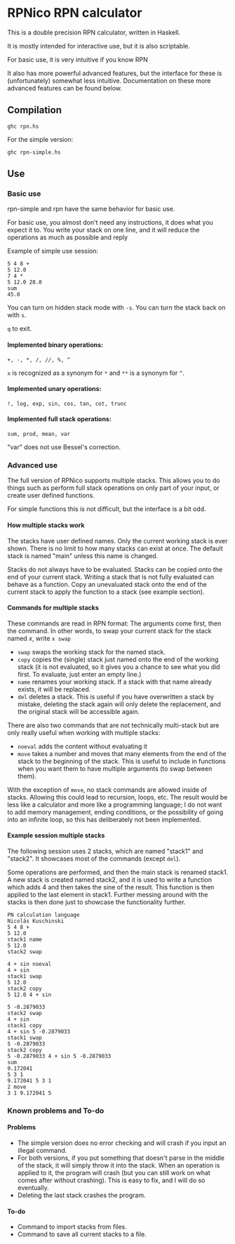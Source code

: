 # RPNico RPN calculator #

This is a double precision RPN calculator, written in Haskell.

It is mostly intended for interactive use, but it is also scriptable.

For basic use, it is very intuitive if you know RPN

It also has more powerful advanced features, but the interface for these is (unfortunately) somewhat less intuitive.
Documentation on these more advanced features can be found below.

## Compilation

`ghc rpn.hs`

For the simple version:

`ghc rpn-simple.hs`

## Use

### Basic use

rpn-simple and rpn have the same behavior for basic use.

For basic use, you almost don't need any instructions, it does what you expect it to.
You write your stack on one line, and it will reduce the operations as much as possible and reply

Example of simple use session:
```
5 4 8 +
5 12.0
7 4 *
5 12.0 28.0
sum
45.0
```

You can turn on hidden stack mode with `-s`.
You can turn the stack back on with `s`.

`q` to exit.

#### Implemented binary operations:

`+, -, *, /, //, %, ^`

`x` is recognized as a synonym for `*` and `**` is a synonym for `^`.

#### Implemented unary operations:

`!, log, exp, sin, cos, tan, cot, trunc`

#### Implemented full stack operations:

`sum, prod, mean, var`

"var" does not use Bessel's correction. 

### Advanced use

The full version of RPNico supports multiple stacks.
This allows you to do things such as perform full stack operations on only part of your input, or create user defined functions.

For simple functions this is not difficult, but the interface is a bit odd.

#### How multiple stacks work

The stacks have user defined names.
Only the current working stack is ever shown.
There is no limit to how many stacks can exist at once.
The default stack is named "main" unless this name is changed.

Stacks do not always have to be evaluated.
Stacks can be copied onto the end of your current stack.
Writing a stack that is not fully evaluated can behave as a function.
Copy an unevaluated stack onto the end of the current stack to apply the function to a stack (see example section).

#### Commands for multiple stacks

These commands are read in RPN format: The arguments come first, then the command.
In other words, to swap your current stack for the stack named _x_, write `x swap`

- `swap` swaps the working stack for the named stack.
- `copy` copies the (single) stack just named onto the end of the working stack (it is not evaluated, so it gives you a chance to see what you did first. To evaluate, just enter an empty line.)
- `name` renames your working stack. If a stack with that name already exists, it will be replaced.
- `del` deletes a stack. This is useful if you have overwritten a stack by mistake, deleting the stack again will only delete the replacement, and the original stack will be accessible again.

There are also two commands that are not technically multi-stack but are only really useful when working with multiple stacks:

- `noeval` adds the content without evaluating it
- `move` takes a number and moves that many elements from the end of the stack to the beginning of the stack. This is useful to include in functions when you want them to have multiple arguments (to swap between them).

With the exception of `move`, no stack commands are allowed inside of stacks.
Allowing this could lead to recursion, loops, etc.
The result would be less like a calculator and more like a programming language; I do not want to add memory management, ending conditions, or the possibility of going into an infinite loop, so this has deliberately not been implemented.

#### Example session multiple stacks

The following session uses 2 stacks, which are named "stack1" and "stack2". It showcases most of the commands (except `del`).

Some operations are performed, and then the main stack is renamed stack1. A new stack is created named stack2, and it is used to write a function which adds 4 and then takes the sine of the result. This function is then applied to the last element in stack1. Further messing around with the stacks is then done just to showcase the functionality further.

```
PN calculation language
Nicolás Kuschinski
5 4 8 +
5 12.0
stack1 name
5 12.0
stack2 swap

4 + sin noeval
4 + sin
stack1 swap
5 12.0
stack2 copy
5 12.0 4 + sin

5 -0.2879033
stack2 swap
4 + sin
stack1 copy
4 + sin 5 -0.2879033
stack1 swap
5 -0.2879033
stack2 copy
5 -0.2879033 4 + sin 5 -0.2879033
sum
9.172041
5 3 1
9.172041 5 3 1
2 move
3 1 9.172041 5
```

### Known problems and To-do

#### Problems

- The simple version does no error checking and will crash if you input an illegal command.
- For both versions, if you put something that doesn't parse in the middle of the stack, it will simply throw it into the stack. When an operation is applied to it, the program will crash (but you can still work on what comes after without crashing). This is easy to fix, and I will do so eventually.
- Deleting the last stack crashes the program.

#### To-do

- Command to import stacks from files.
- Command to save all current stacks to a file.
